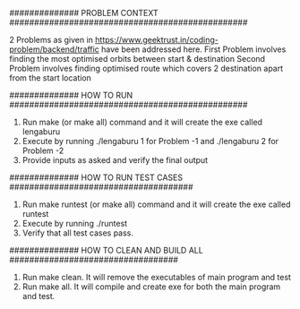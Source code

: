 ############## PROBLEM CONTEXT ################################################

2 Problems as given in https://www.geektrust.in/coding-problem/backend/traffic
have been addressed here. 
First Problem involves finding the most optimised orbits between start & destination
Second Problem involves finding optimised route which covers 2 destination apart from the start location

############## HOW TO RUN ################################################

1. Run make (or make all) command and it will create the exe called lengaburu
2. Execute by running ./lengaburu 1 for Problem -1 and ./lengaburu 2 for Problem -2
3. Provide inputs as asked and verify the final output

############## HOW TO RUN TEST CASES #####################################

1. Run make runtest (or make all) command and it will create the exe called runtest
2. Execute by running ./runtest
3. Verify that all test cases pass.

############## HOW TO CLEAN AND BUILD ALL ##################################

1. Run make clean. It will remove the executables of main program and test
2. Run make all. It will compile and create exe for both the main program and test.

